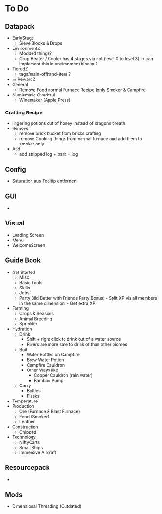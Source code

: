 # To Do
## Datapack
- EarlyStage
    - Sieve Blocks & Drops
- EnvironmentZ
    - Modded things?
    - Crop Heater / Cooler has 4 stages via nbt (level 0 to level 3) -> can implement this in environment blocks ?
- TieredZ
    - tags/main-offhand-item ?
- 🔜 RewardZ
- General
    - Remove Food normal Furnace Recipe (only Smoker & Campfire)
- Numismatic Overhaul
    - Winemaker (Apple Press)
### Crafting Recipe
- lingering potions out of honey instead of dragons breath
- Remove
    - remove brick bucket from bricks crafting
    - remove Cooking things from normal furnace and add them to smoker only
- Add
    - add stripped log + bark = log
## Config
- Saturation aus Tooltip entfernen
## GUI
- 
## Visual
- Loading Screen
- Menu
- WelcomeScreen
## Guide Book
- Get Started
    - Misc
    - Basic Tools
    - Skills
    - Jobs
    - Party
        Bild
        Better with Friends
        Party Bonus:
            - Split XP via all members in the same dimension.
            - Get extra XP
- Farming
    - Crops & Seasons
    - Animal Breeding
    - Sprinkler
- Hydration
    - Drink
        - Shift + right click to drink out of a water source
        - Rivers are more safe to drink of than other biomes
    - Boil
        - Water Bottles on Campfire
        - Brew Water Potion
        - Campfire Cauldron
        - Other Ways like
            - Copper Cauldron (rain water)
            - Bamboo Pump
    - Carry
        - Bottles
        - Flasks
- Temperature
- Production
    - Ore (Furnace & Blast Furnace)
    - Food (Smoker)
    - Leather
- Construction
    - Chipped
- Technology
    - NiftyCarts
    - Small Ships
    - Immersive Aircraft
## Resourcepack
- 
## Mods
- Dimensional Threading (Outdated)
